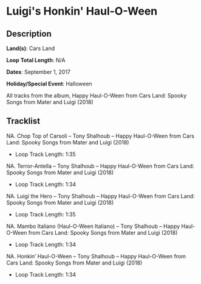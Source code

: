 # Luigi's Honkin' Haul-O-Ween

## Description

**Land(s)**: Cars Land

**Loop Total Length**: N/A

**Dates**: September 1, 2017

**Holiday/Special Event**: Halloween

All tracks from the album, Happy Haul-O-Ween from Cars Land: Spooky Songs from Mater and Luigi (2018)

## Tracklist

NA. Chop Top of Carsoli – Tony Shalhoub – Happy Haul-O-Ween from Cars Land: Spooky Songs from Mater and Luigi (2018)
- Loop Track Length: 1:35

NA. Terror-Antella – Tony Shalhoub – Happy Haul-O-Ween from Cars Land: Spooky Songs from Mater and Luigi (2018)
- Loop Track Length: 1:34

NA. Luigi the Hero – Tony Shalhoub – Happy Haul-O-Ween from Cars Land: Spooky Songs from Mater and Luigi (2018)
- Loop Track Length: 1:35

NA. Mambo Italiano (Haul-O-Ween Italiano) – Tony Shalhoub – Happy Haul-O-Ween from Cars Land: Spooky Songs from Mater and Luigi (2018)
- Loop Track Length: 1:34

NA. Honkin’ Haul-O-Ween – Tony Shalhoub – Happy Haul-O-Ween from Cars Land: Spooky Songs from Mater and Luigi (2018)
- Loop Track Length: 1:34
